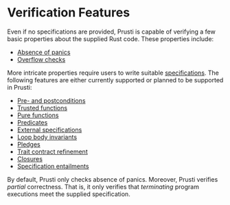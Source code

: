 # Verification Features

Even if no specifications are provided, Prusti is capable of verifying a few basic properties about the supplied Rust code.
These properties include:

- [Absence of panics](panic.md)
- [Overflow checks](overflow.md)

More intricate properties require users to write suitable [specifications](syntax.md).
The following features are either currently supported or planned to be supported in Prusti:

- [Pre- and postconditions](prepost.md)
- [Trusted functions](trusted.md)
- [Pure functions](pure.md)
- [Predicates](predicate.md)
- [External specifications](external.md)
- [Loop body invariants](loop.md)
- [Pledges](pledge.md)
- [Trait contract refinement](traits.md)
- [Closures](closure.md)
- [Specification entailments](spec_ent.md)

By default, Prusti only checks absence of panics.
Moreover, Prusti verifies *partial* correctness. That is, it only verifies that *terminating* program executions meet the supplied specification.
